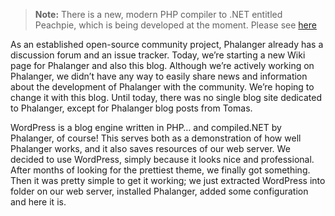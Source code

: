 > **Note:** There is a new, modern PHP compiler to .NET entitled Peachpie, which is being developed at the moment. Please see [here](www.github.com/iolevel/peachpie)

As an established open-source community project, Phalanger already has a discussion forum and an issue tracker. Today, we’re starting a new Wiki page for Phalanger and also this blog. Although we’re actively working on Phalanger, we didn’t have any way to easily share news and information about the development of Phalanger with the community. We’re hoping to change it with this blog.
Until today, there was no single blog site dedicated to Phalanger, except for Phalanger blog posts from Tomas.

WordPress is a blog engine written in PHP… and compiled.NET by Phalanger, of course! This serves both as a demonstration of how well Phalanger works, and it also saves resources of our web server.
We decided to use WordPress, simply because it looks nice and professional. After months of looking for the prettiest theme, we finally got something. Then it was pretty simple to get it working; we just extracted WordPress into folder on our web server, installed Phalanger, added some configuration and here it is.
